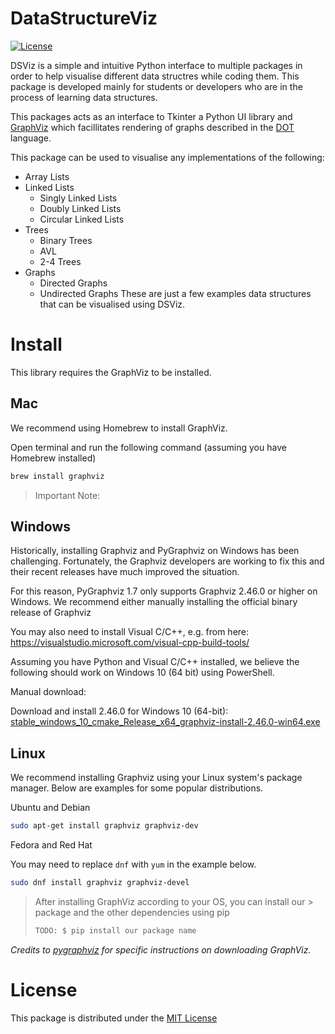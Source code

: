 # DataStructureViz

[![License](https://img.shields.io/badge/license-MIT-brightgreen)][license_link]

[license_link]:https://github.com/IshMehta/DataStructureViz/blob/main/LICENSE


DSViz is a simple and intuitive Python interface to multiple packages in order to help visualise different data structres while coding them. This package is developed mainly for students or developers who are in the process of learning data structures. 

 This packages acts as an interface to Tkinter a Python UI library and [GraphViz](https://www.graphviz.org/) which facillitates rendering of graphs described in the [DOT](https://www.graphviz.org/doc/info/lang.html) language.

This package can be used to visualise any implementations of the following:

* Array Lists
* Linked Lists
    * Singly Linked Lists
    * Doubly Linked Lists
    * Circular Linked Lists
* Trees
    * Binary Trees
    * AVL
    * 2-4 Trees
* Graphs
    * Directed Graphs
    * Undirected Graphs
These are just a few examples data structures that can be visualised using DSViz.

# Install


This library requires the GraphViz to be installed.




## Mac 



We recommend using Homebrew to install GraphViz.

Open terminal and run the following command (assuming you have Homebrew installed)

```zsh
brew install graphviz
```

> Important Note:
> 

## Windows


Historically, installing Graphviz and PyGraphviz on Windows has been challenging.
Fortunately, the Graphviz developers are working to fix this and
their recent releases have much improved the situation.

For this reason, PyGraphviz 1.7 only supports Graphviz 2.46.0 or higher on Windows.
We recommend either manually installing the official binary release of Graphviz

You may also need to install Visual C/C++, e.g. from here:
https://visualstudio.microsoft.com/visual-cpp-build-tools/

Assuming you have Python and Visual C/C++ installed,
we believe the following should work on Windows 10 (64 bit) using PowerShell.

Manual download: 


Download and install 2.46.0 for Windows 10 (64-bit):
   [stable_windows_10_cmake_Release_x64_graphviz-install-2.46.0-win64.exe](https://gitlab.com/graphviz/graphviz/-/package_files/6164164/download)

## Linux


We recommend installing Graphviz using your Linux system's package manager.
Below are examples for some popular distributions.

Ubuntu and Debian

```zsh
sudo apt-get install graphviz graphviz-dev
```

Fedora and Red Hat


You may need to replace ``dnf`` with ``yum`` in the example below.
```zsh
sudo dnf install graphviz graphviz-devel
```

> After installing GraphViz according to your OS, you can install our > package and the other dependencies using pip
> 
> ```bash
> TODO: $ pip install our package name
> ```

*Credits to [pygraphviz](https://github.com/pygraphviz/pygraphviz/blob/main/INSTALL.txt) for specific instructions on downloading GraphViz.*


# License

This package is distributed under the [MIT License](https://github.com/IshMehta/DataStructureViz/blob/main/LICENSE)

